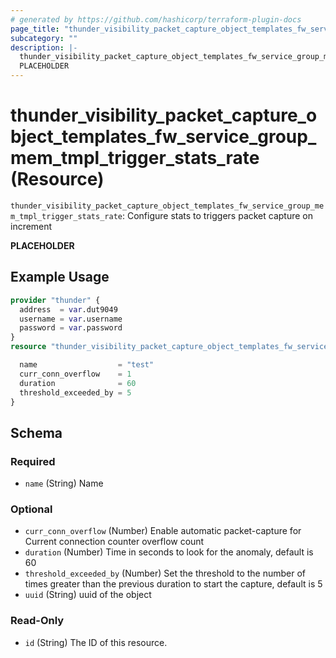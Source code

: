```yaml
---
# generated by https://github.com/hashicorp/terraform-plugin-docs
page_title: "thunder_visibility_packet_capture_object_templates_fw_service_group_mem_tmpl_trigger_stats_rate Resource - terraform-provider-thunder"
subcategory: ""
description: |-
  thunder_visibility_packet_capture_object_templates_fw_service_group_mem_tmpl_trigger_stats_rate: Configure stats to triggers packet capture on increment
  PLACEHOLDER
---
```


# thunder_visibility_packet_capture_object_templates_fw_service_group_mem_tmpl_trigger_stats_rate (Resource)

`thunder_visibility_packet_capture_object_templates_fw_service_group_mem_tmpl_trigger_stats_rate`: Configure stats to triggers packet capture on increment

__PLACEHOLDER__

## Example Usage

```terraform
provider "thunder" {
  address  = var.dut9049
  username = var.username
  password = var.password
}
resource "thunder_visibility_packet_capture_object_templates_fw_service_group_mem_tmpl_trigger_stats_rate" "thunder_visibility_packet_capture_object_templates_fw_service_group_mem_tmpl_trigger_stats_rate" {

  name                  = "test"
  curr_conn_overflow    = 1
  duration              = 60
  threshold_exceeded_by = 5
}
```

<!-- schema generated by tfplugindocs -->
## Schema

### Required

- `name` (String) Name

### Optional

- `curr_conn_overflow` (Number) Enable automatic packet-capture for Current connection counter overflow count
- `duration` (Number) Time in seconds to look for the anomaly, default is 60
- `threshold_exceeded_by` (Number) Set the threshold to the number of times greater than the previous duration to start the capture, default is 5
- `uuid` (String) uuid of the object

### Read-Only

- `id` (String) The ID of this resource.


